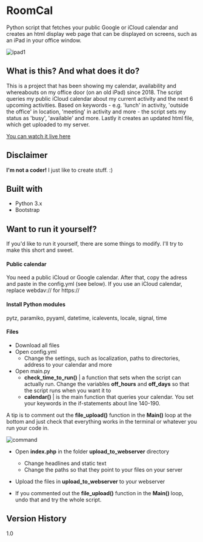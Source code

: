 # RoomCal
Python script that fetches your public Google or iCloud calendar and creates an html display web page that can be displayed on screens, such as an iPad in your office window.

![ipad1](https://user-images.githubusercontent.com/10948066/202680351-7f7d3b5a-7f0a-4b9e-a5cc-cdd5f232ae67.jpg)


## What is this? And what does it do?
This is a project that has been showing my calendar, availability and whereabouts on my office door (on an old iPad) since 2018.
The script queries my public iCloud calendar about my current activity and the next 6 upcoming activities. Based on keywords - e.g. 'lunch' in activity, 'outside the office' in location, 'meeting' in activity and more - the script sets my status as 'busy', 'available' and more.
Lastly it creates an updated html file, which get uploaded to my server.

[You can watch it live here](https://mickekring.se/stats/room/b212a/)

## Disclaimer
__I'm not a coder!__ I just like to create stuff. :)

## Built with
* Python 3.x
* Bootstrap

## Want to run it yourself?

If you'd like to run it yourself, there are some things to modify. I'll try to make this short and sweet.

#### Public calendar
You need a public iCloud or Google calendar. After that, copy the adress and paste in the config.yml (see below). If you use an iCloud calendar, replace webdav:// for https://

#### Install Python modules
pytz, paramiko, pyyaml, datetime, icalevents, locale, signal, time

#### Files
* Download all files
* Open config.yml
  - Change the settings, such as localization, paths to directories, address to your calendar and more
* Open main.py
  - __check_time_to_run()__ | a function that sets when the script can actually run. Change the variables __off_hours__ and __off_days__ so that the script runs when you want it to
  - __calendar()__ | is the main function that queries your calendar. You set your keywords in the if-statements about line 140-190.

A tip is to comment out the __file_upload()__ function in the __Main()__ loop at the bottom and just check that everything works in the terminal or whatever you run your code in.

![command](https://user-images.githubusercontent.com/10948066/202698325-528b5178-741b-4d38-897e-a555dadc6c83.jpg)

* Open __index.php__ in the folder __upload_to_webserver__ directory
  - Change headlines and static text
  - Change the paths so that they point to your files on your server
  
* Upload the files in __upload_to_webserver__ to your webserver

* If you commented out the __file_upload()__ function in the __Main()__ loop, undo that and try the whole script.


## Version History
1.0 
